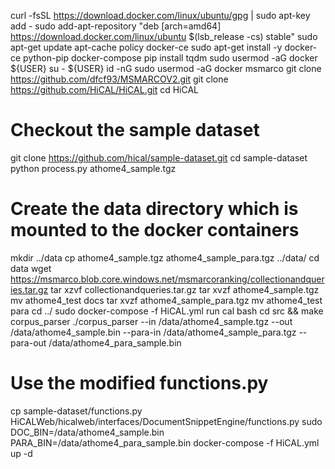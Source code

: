 curl -fsSL https://download.docker.com/linux/ubuntu/gpg | sudo apt-key add -
sudo add-apt-repository "deb [arch=amd64] https://download.docker.com/linux/ubuntu $(lsb_release -cs) stable"
sudo apt-get update
apt-cache policy docker-ce
sudo apt-get install -y docker-ce python-pip docker-compose
pip install tqdm
sudo usermod -aG docker ${USER}
su - ${USER}
id -nG
sudo usermod -aG docker msmarco
git clone https://github.com/dfcf93/MSMARCOV2.git
git clone https://github.com/HiCAL/HiCAL.git
cd HiCAL
# Checkout the sample dataset
git clone https://github.com/hical/sample-dataset.git
cd sample-dataset
python process.py athome4_sample.tgz
# Create the data directory which is mounted to the docker containers
mkdir ../data
cp athome4_sample.tgz athome4_sample_para.tgz ../data/
cd data
wget https://msmarco.blob.core.windows.net/msmarcoranking/collectionandqueries.tar.gz
tar xzvf collectionandqueries.tar.gz
tar xvzf athome4_sample.tgz
mv athome4_test docs
tar xvzf athome4_sample_para.tgz
mv athome4_test para
cd ../
sudo docker-compose -f HiCAL.yml run cal bash
cd src && make corpus_parser
./corpus_parser  --in /data/athome4_sample.tgz --out /data/athome4_sample.bin --para-in /data/athome4_sample_para.tgz --para-out /data/athome4_para_sample.bin
# Use the modified functions.py
cp sample-dataset/functions.py HiCALWeb/hicalweb/interfaces/DocumentSnippetEngine/functions.py
sudo DOC_BIN=/data/athome4_sample.bin PARA_BIN=/data/athome4_para_sample.bin docker-compose -f HiCAL.yml up -d
